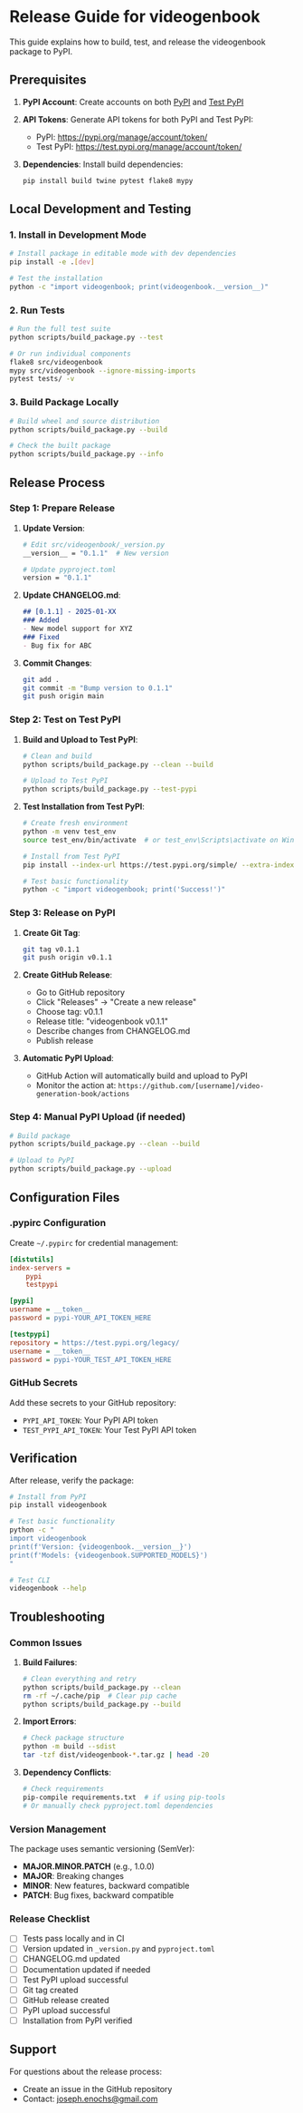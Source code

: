 # Release Guide for videogenbook

This guide explains how to build, test, and release the videogenbook package to PyPI.

## Prerequisites

1. **PyPI Account**: Create accounts on both [PyPI](https://pypi.org/account/register/) and [Test PyPI](https://test.pypi.org/account/register/)

2. **API Tokens**: Generate API tokens for both PyPI and Test PyPI:
   - PyPI: https://pypi.org/manage/account/token/
   - Test PyPI: https://test.pypi.org/manage/account/token/

3. **Dependencies**: Install build dependencies:
   ```bash
   pip install build twine pytest flake8 mypy
   ```

## Local Development and Testing

### 1. Install in Development Mode
```bash
# Install package in editable mode with dev dependencies
pip install -e .[dev]

# Test the installation
python -c "import videogenbook; print(videogenbook.__version__)"
```

### 2. Run Tests
```bash
# Run the full test suite
python scripts/build_package.py --test

# Or run individual components
flake8 src/videogenbook
mypy src/videogenbook --ignore-missing-imports  
pytest tests/ -v
```

### 3. Build Package Locally
```bash
# Build wheel and source distribution
python scripts/build_package.py --build

# Check the built package
python scripts/build_package.py --info
```

## Release Process

### Step 1: Prepare Release

1. **Update Version**:
   ```bash
   # Edit src/videogenbook/_version.py
   __version__ = "0.1.1"  # New version
   
   # Update pyproject.toml
   version = "0.1.1"
   ```

2. **Update CHANGELOG.md**:
   ```markdown
   ## [0.1.1] - 2025-01-XX
   ### Added
   - New model support for XYZ
   ### Fixed
   - Bug fix for ABC
   ```

3. **Commit Changes**:
   ```bash
   git add .
   git commit -m "Bump version to 0.1.1"
   git push origin main
   ```

### Step 2: Test on Test PyPI

1. **Build and Upload to Test PyPI**:
   ```bash
   # Clean and build
   python scripts/build_package.py --clean --build
   
   # Upload to Test PyPI
   python scripts/build_package.py --test-pypi
   ```

2. **Test Installation from Test PyPI**:
   ```bash
   # Create fresh environment
   python -m venv test_env
   source test_env/bin/activate  # or test_env\Scripts\activate on Windows
   
   # Install from Test PyPI
   pip install --index-url https://test.pypi.org/simple/ --extra-index-url https://pypi.org/simple/ videogenbook
   
   # Test basic functionality
   python -c "import videogenbook; print('Success!')"
   ```

### Step 3: Release on PyPI

1. **Create Git Tag**:
   ```bash
   git tag v0.1.1
   git push origin v0.1.1
   ```

2. **Create GitHub Release**:
   - Go to GitHub repository
   - Click "Releases" → "Create a new release"
   - Choose tag: v0.1.1
   - Release title: "videogenbook v0.1.1"
   - Describe changes from CHANGELOG.md
   - Publish release

3. **Automatic PyPI Upload**:
   - GitHub Action will automatically build and upload to PyPI
   - Monitor the action at: `https://github.com/[username]/video-generation-book/actions`

### Step 4: Manual PyPI Upload (if needed)

```bash
# Build package
python scripts/build_package.py --clean --build

# Upload to PyPI
python scripts/build_package.py --upload
```

## Configuration Files

### .pypirc Configuration
Create `~/.pypirc` for credential management:

```ini
[distutils]
index-servers =
    pypi
    testpypi

[pypi]
username = __token__
password = pypi-YOUR_API_TOKEN_HERE

[testpypi]
repository = https://test.pypi.org/legacy/
username = __token__
password = pypi-YOUR_TEST_API_TOKEN_HERE
```

### GitHub Secrets
Add these secrets to your GitHub repository:
- `PYPI_API_TOKEN`: Your PyPI API token
- `TEST_PYPI_API_TOKEN`: Your Test PyPI API token

## Verification

After release, verify the package:

```bash
# Install from PyPI
pip install videogenbook

# Test basic functionality
python -c "
import videogenbook
print(f'Version: {videogenbook.__version__}')
print(f'Models: {videogenbook.SUPPORTED_MODELS}')
"

# Test CLI
videogenbook --help
```

## Troubleshooting

### Common Issues

1. **Build Failures**:
   ```bash
   # Clean everything and retry
   python scripts/build_package.py --clean
   rm -rf ~/.cache/pip  # Clear pip cache
   python scripts/build_package.py --build
   ```

2. **Import Errors**:
   ```bash
   # Check package structure
   python -m build --sdist
   tar -tzf dist/videogenbook-*.tar.gz | head -20
   ```

3. **Dependency Conflicts**:
   ```bash
   # Check requirements
   pip-compile requirements.txt  # if using pip-tools
   # Or manually check pyproject.toml dependencies
   ```

### Version Management

The package uses semantic versioning (SemVer):
- **MAJOR.MINOR.PATCH** (e.g., 1.0.0)
- **MAJOR**: Breaking changes
- **MINOR**: New features, backward compatible  
- **PATCH**: Bug fixes, backward compatible

### Release Checklist

- [ ] Tests pass locally and in CI
- [ ] Version updated in `_version.py` and `pyproject.toml`
- [ ] CHANGELOG.md updated
- [ ] Documentation updated if needed
- [ ] Test PyPI upload successful
- [ ] Git tag created
- [ ] GitHub release created
- [ ] PyPI upload successful
- [ ] Installation from PyPI verified

## Support

For questions about the release process:
- Create an issue in the GitHub repository
- Contact: joseph.enochs@gmail.com